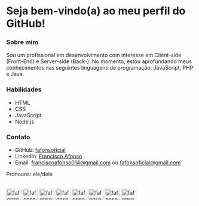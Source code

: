 # Seja bem-vindo(a) ao meu perfil do GitHub!

### Sobre mim

Sou um profissional em desenvolvimento com interesse em Client-side (Front-End) e Server-side (Back-). No momento, estou aprofundando meus conhecimentos nas seguintes linguagens de programação: JavaScript, PHP e Java.

### Habilidades
- HTML
- CSS
- JavaScript
- Node.js
### Contato

 - GitHub: <a href="https://github.com/fafonsoficial" target="_self">fafonsoficial</a>
 - LinkedIn: <a href="https://www.linkedin.com/in/francisco-afonso-1b903b204/" target="_self">Francisco Afonso</a>
 - Email: franciscoafonso014@gmail.com ou fafonsoficial@gmail.com


Pronouns: ele/dele

<div style="display: inline_block"><br>
  <img align="center" alt="fafonso-HTML" height="30" width="40" src="https://cdn.jsdelivr.net/gh/devicons/devicon@latest/icons/html5/html5-plain-wordmark.svg" />
  <img align="center" alt="fafonso-CSS" height="30" width="40" src="https://cdn.jsdelivr.net/gh/devicons/devicon@latest/icons/css3/css3-plain-wordmark.svg" />
  <img align="center" alt="fafonso-JS" height="30" width="40" src="https://cdn.jsdelivr.net/gh/devicons/devicon@latest/icons/javascript/javascript-original.svg" />
  <img align="center" alt="fafonso-FIGMA" height="30" width="40" src="https://cdn.jsdelivr.net/gh/devicons/devicon@latest/icons/figma/figma-original.svg" />
  <img align="center" alt="fafonso-PHP" height="30" width="40" src="https://cdn.jsdelivr.net/gh/devicons/devicon@latest/icons/php/php-original.svg" />
  <img align="center" alt="fafonso-BOOSTRAP" height="30" width="40" src="https://cdn.jsdelivr.net/gh/devicons/devicon@latest/icons/bootstrap/bootstrap-original-wordmark.svg" />
  <img align="center" alt="fafonso-SQLDEVELOPER" height="30" width="40"  src="https://cdn.jsdelivr.net/gh/devicons/devicon@latest/icons/sqldeveloper/sqldeveloper-original.svg" />
  <img align="center" alt="fafonso-MYSQL" height="30" width="40" src="https://cdn.jsdelivr.net/gh/devicons/devicon@latest/icons/mysql/mysql-original.svg" />         
</div>


 
   
